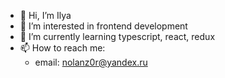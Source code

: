 - 👋 Hi, I’m Ilya
- 👀 I’m interested in frontend development
- 🌱 I’m currently learning typescript, react, redux 
- 📫 How to reach me: 
  - email: nolanz0r@yandex.ru
